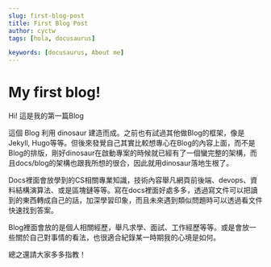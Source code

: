 ```yaml
---
slug: first-blog-post
title: First Blog Post
author: cyctw
tags: [hola, docusaurus]

keywords: [docusaurus, About me]
---
```

# My first blog!

Hi! 這是我的第一篇Blog


這個 Blog 利用 dinosaur 建造而成。之前也有試過其他做Blog的框架，像是 Jekyll, Hugo等等。但後來發覺自己其實比較想專心在Blog的內容上面，而不是Blog的排版，剛好dinosaur在啟動專案的時候就已經有了一個蠻完整的架構，而且docs/blog的架構也跟我所想的很合，因此就用dinosaur落地生根了。

Docs裡面會放學到的CS相關專業知識，技術內容舉凡網頁前後端、devops、資料結構演算法、或是區塊鏈等等。寫在docs裡面好處多多，透過寫文件可以把讀到的東西轉成自己的話，加深學習印象，而且未來遇到類似問題時可以透過看文件快速找到答案。

Blog裡面會放的是個人相關經歷，舉凡求學、面試、工作經歷等等。或是會放一些關於自己對事情的看法，也很適合紀錄某一時期我的心境是如何。

總之還請大家多多指教！